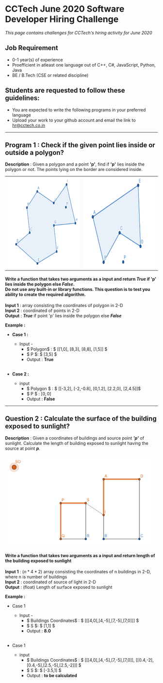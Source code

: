 # CCTech June 2020 Software Developer Hiring Challenge

_This page contains challenges for CCTech's hiring activity for June 2020_

## Job Requirement

- 0-1 year(s) of experience
- Proefficient in atleast one language out of C++, C#, JavaScript, Python, Java
- BE / B.Tech (CSE or related discipline)

## Students are requested to follow these guidelines:

- You are expected to write the following programs in your preferred language
- Upload your work to your github account and email the link to hr@cctech.co.in

***

## Program 1 : Check if the given point lies inside or outside a polygon?

**Description**  : Given a polygon and a point **'p'**, find if **'p'** lies inside the polygon or not. The points lying on the border are considered inside.

<table>
    <tr>
        <td><img src="images/c1_q1_1.png" style="height:300px;"></td>
        <td><img src="images/c1_q1_2.png" style="height:300px;"></td>
    </tr>
</table>

#### Write a function that takes two arguments as a input and return **_True_** if **'p'** lies inside the polygon else **_False_**. <br> Do not use any built-in or library functions. This question is to test you ability to create the required algorithm. <br> 

**Input 1** : array consisting the coordinates of polygon in 2-D <br>
**Input 2** : coordinated of points in 2-D <br>
**Output** : **_True_** if point 'p' lies inside the polygon else **_False_** <br>

**Example :** 

- **Case 1 :**
    - Input -
        - $ Polygon$ : $ [[1,0], [8,3], [8,8], [1,5]]  $
        - $ P $:  $ [3,5] $ 
        - Output : **True** <br> <br>
        

- **Case 2 :**
    - input
        - $ Polygon $ : $ [[-3,2], [-2,-0.8], [0,1.2], [2.2,0], [2,4.5]]$
        - $ P $ : $[0,0]$
        - Output : **False**

***
## Question 2 : Calculate the surface of the building exposed to sunlight?

**Description**  : Given a coordinates of buildings and source point **_'p'_** of sunlight. Calculate the length of building exposed to sunlight having the source at point **_p_**.

<img src="./images/c1_q2.png" style="height:300px;">
<br>

#### Write a function that takes two arguments as a input and return **length** of the building exposed to sunlight <br>

**Input 1** : $(n*4*2)$ array consisting the coordinates of n buildings in 2-D, where n is number of buildings <br>
**Input 2** : coordinated of source of light in 2-D <br>
**Output** : (float) Length of surface exposed to sunlight

**Example :** 

- Case 1
    - Input -
        - $ Buildings Coordinates$ : $ [[[4,0],[4,-5],[7,-5],[7,0]]]  $
        - $ S $:  $ [1,1] $ 
        - Output : **8.0** <br> <br>
        

- Case 1
    - input
        - $ Buildings Coordinates$ : $ [[[4,0],[4,-5],[7,-5],[7,0]], [[0.4,-2],[0.4,-5],[2.5,-5],[2.5,-2]]]  $
        - $ S $:  $ [-3.5,1] $ 
        - Output : **to be calculated** <br> <br>